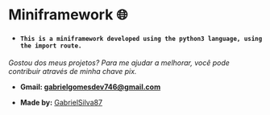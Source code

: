 # Miniframework 🌐

- #### ``` This is a miniframework developed using the python3 language, using the import route. ```

*Gostou dos meus projetos? Para me ajudar a melhorar, você pode contribuir através de minha chave pix.*
   
- **Gmail: gabrielgomesdev746@gmail.com**

- **Made by:** [GabrielSilva87](https://github.com/GabrielSilva87)